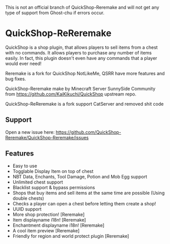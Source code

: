 This is not an official branch of QuickShop-Reremake and will not get any type of support from Ghost-chu if errors occur.

# QuickShop-ReReremake
QuickShop is a shop plugin, that allows players to sell items from a chest with no commands.  It allows players to purchase any number of items easily.  In fact, this plugin doesn't even have any commands that a player would ever need!  

Reremake is a fork for QuickShop NotLikeMe, QSRR have more features and bug fixes.  

QuickShop-Reremake make by Minecraft Server SunnySide Community from https://github.com/KaiKikuchi/QuickShop upstream repo.  

QuickShop-ReReremake is a fork support CatServer and removed shit code

## Support
Open a new issue here: https://github.com/QuickShop-Reremake/QuickShop-Reremake/issues

## Features
- Easy to use
- Togglable Display Item on top of chest
- NBT Data, Enchants, Tool Damage, Potion and Mob Egg support
- Unlimited chest support
- Blacklist support & bypass permissions
- Shops that buy items and sell items at the same time are possible (Using double chests)
- Checks a player can open a chest before letting them create a shop!
- UUID support
- More shop protection! [Reremake]
- Item displayname i18n! [Reremake]
- Enchantment displayname i18n! [Reremake]
- A cool item preview [Reremake]
- Friendly for region and world protect plugin [Reremake]
